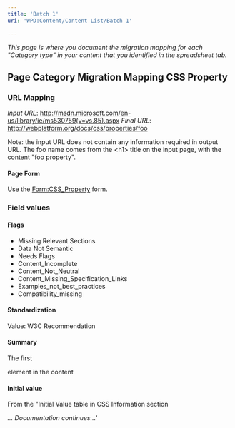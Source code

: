 ```yaml
---
title: 'Batch 1'
uri: 'WPD:Content/Content List/Batch 1'

---
```

*This page is where you document the migration mapping for each "Category type" in your content that you identified in the spreadsheet tab.*

## Page Category Migration Mapping CSS Property

### URL Mapping

*Input URL*: <http://msdn.microsoft.com/en-us/library/ie/ms530759(v=vs.85).aspx> *Final URL*: <http://webplatform.org/docs/css/properties/foo>

Note: the input URL does not contain any information required in output URL. The foo name comes from the \<h1\> title on the input page, with the content "foo property".

#### Page Form

Use the [Form:CSS\_Property](/Form:CSS_Property) form.

### Field values

#### Flags

-   Missing Relevant Sections
-   Data Not Semantic
-   Needs Flags
-   Content\_Incomplete
-   Content\_Not\_Neutral
-   Content\_Missing\_Specification\_Links
-   Examples\_not\_best\_practices
-   Compatibility\_missing

#### Standardization

Value: W3C Recommendation

#### Summary

The first

element in the content

#### Initial value

From the "Initial Value table in CSS Information section

*... Documentation continues...'*
